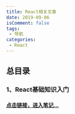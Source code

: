 ```yaml
---
title: React相关文章
date: 2019-09-06
isComment: false
tags:
 - 导航
categories:
 - React
---
```


## 总目录

### 1、React基础知识入门

#### [点击链接，进入笔记...](/views/react/1/)
